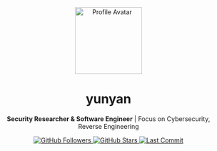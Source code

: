 <!-- 居中对齐个人信息 -->
<div align="center">
  <!-- 头像（替换为你的头像链接，建议用 GitHub 头像或 Imgur 链接） -->
  <img src="[https://api.yunyanck.cn/logo]" width="150" height="150" alt="Profile Avatar">

  <!-- 昵称+头衔 -->
  <h1>yunyan</h1>
  <p><b>Security Researcher & Software Engineer</b> | Focus on Cybersecurity, Reverse Engineering</p>

  <!-- 徽章（用 shields.io 生成，展示 followers、stars 等数据） -->
  <div align="center">
    <a href="https://github.com/egebalci?tab=followers">
      <img src="https://img.shields.io/github/followers/egebalci?label=Followers&style=for-the-badge&color=0088FE" alt="GitHub Followers">
    </a>
    <a href="https://github.com/egebalci?tab=repositories">
      <img src="https://img.shields.io/github/stars/egebalci?label=Stars&style=for-the-badge&color=00C49F" alt="GitHub Stars">
    </a>
    <a href="https://github.com/egebalci">
      <img src="https://img.shields.io/github/last-commit/egebalci/egebalci?label=Last%20Update&style=for-the-badge&color=FFBB28" alt="Last Commit">
    </a>
  </div>
</div>
